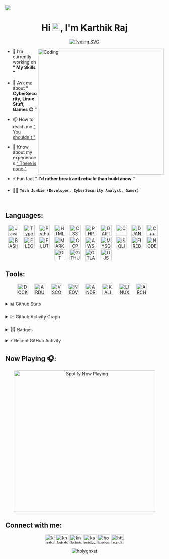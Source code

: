 [![](https://visitcount.itsvg.in/api?id=HoLyGhxsT&label=Profile%20Views&color=9&icon=2&pretty=true)](https://visitcount.itsvg.in)
<!-- [![MasterHead](https://i.imgur.com/T6qxFmt.gif)](https://github.com/holyghxst) -->
<!-- <p align="left"> <img src="https://visitcount.itsvg.in/api?id=HoLyGhxsT&label=Profile%20Views&color=9&icon=2&pretty=true" alt="holyghxst" /> </p> -->
<h1 align="center">Hi <img src="https://raw.githubusercontent.com/MartinHeinz/MartinHeinz/master/wave.gif" width="25px">, I'm Karthik Raj</h1>
<p align="center">
  <!-- <a href="https://git.io/typing-svg">
    <img src="https://readme-typing-svg.herokuapp.com?color=%2340A597&size=30&width=800&lines=A+Curious+Cyber-Security+Enthusiast;I+Love+Learning+New+Technologies;And+Play+Around+With+Them">
  </a> -->
  <a href="https://git.io/typing-svg"><img src="https://readme-typing-svg.demolab.com?font=Fira+Code&pause=1000&color=D22730&center=true&width=435&lines=A+Curious+Cyber-Security+Enthusiast;I+Love+Learning+New+Technologies+;And+Play+Around+With+Them" alt="Typing SVG" /></a>
</p>
<img align="right" alt="Coding" width="400" src="https://media.tenor.com/qJ5evVs-_uUAAAAC/coding.gif">

- 🔭 I’m currently working on **" My Skills "**

- 💬 Ask me about **" CyberSecurity, Linux Stuff, Games 😉 "**

- 📫 How to reach me [" You shouldn't "](#connect-with-me)

- 📄 Know about my experiences [" There is none "](#languages)

- ⚡ Fun fact **" I'd rather break and rebuild than build anew "**
  
- 👨‍💻 **`Tech Junkie (Developer, CyberSecurity Analyst, Gamer)`**
<br/>

## Languages:

<div align="center">
<img title="JavaScript" alt="JavaScript" width="35px" style="padding-right:10px;" src="https://cdn.jsdelivr.net/gh/devicons/devicon/icons/javascript/javascript-plain.svg" />
<img title="TypeScript" alt="TypeScript" width="35px" style="padding-right:10px;" src="https://cdn.jsdelivr.net/gh/devicons/devicon/icons/typescript/typescript-plain.svg" />
<img title="Python" alt="Python" width="35px" style="padding-right:10px;" src="https://cdn.jsdelivr.net/gh/devicons/devicon/icons/python/python-plain.svg" />
<img title="HTML" alt="HTML" width="35px" style="padding-right:10px;" src="https://cdn.jsdelivr.net/gh/devicons/devicon/icons/html5/html5-plain.svg" />
<img title="CSS" alt="CSS" width="35px" style="padding-right:10px;" src="https://cdn.jsdelivr.net/gh/devicons/devicon/icons/css3/css3-plain.svg" />
<img title="PHP" alt="PHP" width="35px" style="padding-right:10px;" src="https://cdn.jsdelivr.net/gh/devicons/devicon/icons/php/php-plain.svg" />
<img title="DART" alt="DART" width="35px" style="padding-right:10px;" src="https://cdn.jsdelivr.net/gh/devicons/devicon/icons/dart/dart-original.svg" />
<img title="C" alt="C" width="35px" style="padding-right:10px;" src="https://cdn.jsdelivr.net/gh/devicons/devicon/icons/c/c-original.svg" />
<img title="DJANGO" alt="DJANGO" width="35px" style="padding-right:10px;" src="https://cdn.jsdelivr.net/gh/devicons/devicon/icons/django/django-plain-wordmark.svg" />
<img title="C++" alt="C++" width="35px" style="padding-right:10px;" src="https://cdn.jsdelivr.net/gh/devicons/devicon/icons/cplusplus/cplusplus-original.svg" />
<img title="BASH" alt="BASH" width="35px" style="padding-right:10px;" src="https://cdn.jsdelivr.net/gh/devicons/devicon/icons/bash/bash-plain.svg" />
<img title="ElectronJS" alt="ELECTRONJS" width="35px" style="padding-right:10px;" src="https://cdn.jsdelivr.net/gh/devicons/devicon/icons/electron/electron-original.svg" />
<img title="Flutter" alt="FLUTTER" width="35px" style="padding-right:10px;" src="https://cdn.jsdelivr.net/gh/devicons/devicon/icons/flutter/flutter-original.svg" />
<img title="MARKDOWN" alt="MARKDOWN" width="35px" style="padding-right:10px;" src="https://cdn.jsdelivr.net/gh/devicons/devicon/icons/markdown/markdown-original.svg" />
<img title="Google Cloud Platform" alt="GCP" width="35px" style="padding-right:10px;" src="https://cdn.jsdelivr.net/gh/devicons/devicon/icons/googlecloud/googlecloud-original.svg" />
<img title="Amazon Web Services" alt="AWS" width="35px" style="padding-right:10px;" src="https://cdn.jsdelivr.net/gh/devicons/devicon/icons/amazonwebservices/amazonwebservices-plain-wordmark.svg" />
<img title="MYSQL" alt="MYSQL" width="35px" style="padding-right:10px;" src="https://cdn.jsdelivr.net/gh/devicons/devicon/icons/mysql/mysql-original-wordmark.svg" />
<img title="SQLITE" alt="SQLITE" width="35px" style="padding-right:10px;" src="https://cdn.jsdelivr.net/gh/devicons/devicon/icons/sqlite/sqlite-original.svg" />
<img title="Firebase" alt="FIREBASE" width="35px" style="padding-right:10px;" src="https://cdn.jsdelivr.net/gh/devicons/devicon/icons/firebase/firebase-plain-wordmark.svg" />
<img title="NodeJS" alt="NODEJS" width="35px" style="padding-right:10px;" src="https://cdn.jsdelivr.net/gh/devicons/devicon/icons/nodejs/nodejs-original.svg" />
<img title="Git" alt="GIT" width="35px" style="padding-right:10px;" src="https://cdn.jsdelivr.net/gh/devicons/devicon/icons/git/git-original.svg" />
<img title="Github" alt="GITHUB" width="35px" style="padding-right:10px;" src="https://cdn.jsdelivr.net/gh/devicons/devicon/icons/github/github-original.svg" />
<img title="Gitlab" alt="GITLAB" width="35px" style="padding-right:10px;" src="https://cdn.jsdelivr.net/gh/devicons/devicon/icons/gitlab/gitlab-original.svg" />
<img title="DiscordJS" alt="DJS" width="35px" style="padding-right:10px;" src="https://cdn.jsdelivr.net/gh/devicons/devicon/icons/discordjs/discordjs-original.svg" />
</div>

## Tools:

<div align="center">
<img title="DOCKER" alt="DOCKER" width="35px" style="padding-right:15px;" src="https://cdn.jsdelivr.net/gh/devicons/devicon/icons/docker/docker-original-wordmark.svg" />
<img title="Arduino" alt="ARDUINO" width="35px" style="padding-right:15px;" src="https://cdn.jsdelivr.net/gh/devicons/devicon/icons/arduino/arduino-original-wordmark.svg" />
<img title="VSCode" alt="VSCODE" width="35px" style="padding-right:15px;" src="https://cdn.jsdelivr.net/gh/devicons/devicon/icons/vscode/vscode-original.svg" />
<img title="NeoVIM" alt="NEOVIM" width="35px" style="padding-right:15px;" src="https://www.vectorlogo.zone/logos/neovimio/neovimio-icon.svg" />
<img title="Android Studio" alt="ANDROID_STUDIO" width="35px" style="padding-right:15px;" src="https://cdn.jsdelivr.net/gh/devicons/devicon/icons/androidstudio/androidstudio-original.svg" />
<img title="Kali" alt="KALI" width="35px" style="padding-right:15px;" src="https://img.icons8.com/plasticine/100/null/kali-linux.png" />
<img title="Linux" alt="LINUX" width="35px" style="padding-right:15px;" src="https://cdn.jsdelivr.net/gh/devicons/devicon/icons/linux/linux-plain.svg" />
<img title="Arch Linux" alt="ARCH-LINUX" width="35px" style="padding-right:15px;" src="https://img.icons8.com/external-tal-revivo-color-tal-revivo/24/null/external-arch-linux-composed-of-nonfree-and-open-source-software-logo-color-tal-revivo.png" />

</div>
<br />
<!-- <div align="center">
<a href="https://developer.mozilla.org/en-US/docs/Web/JavaScript" target="_blank" rel="noreferrer"> <img src="https://raw.githubusercontent.com/devicons/devicon/master/icons/javascript/javascript-original.svg" alt="javascript" width="40" height="40"/> </a>
<a href="https://www.typescriptlang.org/" target="_blank" rel="noreferrer"> <img src="https://raw.githubusercontent.com/devicons/devicon/master/icons/typescript/typescript-original.svg" alt="typescript" width="40" height="40"/> </a>
<a href="https://www.python.org" target="_blank" rel="noreferrer"> <img src="https://raw.githubusercontent.com/devicons/devicon/master/icons/python/python-original.svg" alt="python" width="40" height="40"/> </a>
<a href="https://www.w3.org/html/" target="_blank" rel="noreferrer"> <img src="https://raw.githubusercontent.com/devicons/devicon/master/icons/html5/html5-original-wordmark.svg" alt="html5" width="40" height="40"/> </a>
<a href="https://www.w3schools.com/css/" target="_blank" rel="noreferrer"> <img src="https://raw.githubusercontent.com/devicons/devicon/master/icons/css3/css3-original-wordmark.svg" alt="css3" width="40" height="40"/> </a> 
<a href="https://www.php.net" target="_blank" rel="noreferrer"> <img src="https://raw.githubusercontent.com/devicons/devicon/master/icons/php/php-original.svg" alt="php" width="40" height="40"/> </a>
<a href="https://dart.dev" target="_blank" rel="noreferrer"> <img src="https://www.vectorlogo.zone/logos/dartlang/dartlang-icon.svg" alt="dart" width="40" height="40"/> </a> 
<a href="https://www.cprogramming.com/" target="_blank" rel="noreferrer"> <img src="https://raw.githubusercontent.com/devicons/devicon/master/icons/c/c-original.svg" alt="c" width="40" height="40"/> </a> 
<a href="https://www.djangoproject.com/" target="_blank" rel="noreferrer"> <img src="https://cdn.worldvectorlogo.com/logos/django.svg" alt="django" width="40" height="40"/> </a>
<a href="https://nextjs.org/" target="_blank" rel="noreferrer"> <img src="https://cdn.worldvectorlogo.com/logos/nextjs-2.svg" alt="nextjs" width="40" height="40"/> </a> 
<a href="https://www.docker.com/" target="_blank" rel="noreferrer"> <img src="https://raw.githubusercontent.com/devicons/devicon/master/icons/docker/docker-original-wordmark.svg" alt="docker" width="40" height="40"/> </a> 
<a href="https://www.w3schools.com/cpp/" target="_blank" rel="noreferrer"> <img src="https://raw.githubusercontent.com/devicons/devicon/master/icons/cplusplus/cplusplus-original.svg" alt="cplusplus" width="40" height="40"/> </a> 
<a href="https://www.gnu.org/software/bash/" target="_blank" rel="noreferrer"> <img src="https://www.vectorlogo.zone/logos/gnu_bash/gnu_bash-icon.svg" alt="bash" width="40" height="40"/> </a> 
<a href="https://www.electronjs.org" target="_blank" rel="noreferrer"> <img src="https://raw.githubusercontent.com/devicons/devicon/master/icons/electron/electron-original.svg" alt="electron" width="40" height="40"/> </a> 
<a href="https://flutter.dev" target="_blank" rel="noreferrer"> <img src="https://www.vectorlogo.zone/logos/flutterio/flutterio-icon.svg" alt="flutter" width="40" height="40"/> </a> 
<a href="https://cloud.google.com" target="_blank" rel="noreferrer"> <img src="https://www.vectorlogo.zone/logos/google_cloud/google_cloud-icon.svg" alt="gcp" width="40" height="40"/> </a> 
<a href="https://aws.amazon.com" target="_blank" rel="noreferrer"> <img src="https://raw.githubusercontent.com/devicons/devicon/master/icons/amazonwebservices/amazonwebservices-original-wordmark.svg" alt="aws" width="40" height="40"/> </a> 
<a href="https://www.mysql.com/" target="_blank" rel="noreferrer"> <img src="https://raw.githubusercontent.com/devicons/devicon/master/icons/mysql/mysql-original-wordmark.svg" alt="mysql" width="40" height="40"/> </a>
<a href="https://www.sqlite.org/" target="_blank" rel="noreferrer"> <img src="https://www.vectorlogo.zone/logos/sqlite/sqlite-icon.svg" alt="sqlite" width="40" height="40"/> </a>
<a href="https://firebase.google.com/" target="_blank" rel="noreferrer"> <img src="https://www.vectorlogo.zone/logos/firebase/firebase-icon.svg" alt="firebase" width="40" height="40"/> </a> 
<a href="https://nodejs.org" target="_blank" rel="noreferrer"> <img src="https://raw.githubusercontent.com/devicons/devicon/master/icons/nodejs/nodejs-original-wordmark.svg" alt="nodejs" width="40" height="40"/> </a> 
<a href="https://heroku.com" target="_blank" rel="noreferrer"> <img src="https://www.vectorlogo.zone/logos/heroku/heroku-icon.svg" alt="heroku" width="40" height="40"/> </a> 
<a href="https://git-scm.com/" target="_blank" rel="noreferrer"> <img src="https://www.vectorlogo.zone/logos/git-scm/git-scm-icon.svg" alt="git" width="40" height="40"/> </a> 
<a href="https://www.linux.org/" target="_blank" rel="noreferrer"> <img src="https://raw.githubusercontent.com/devicons/devicon/master/icons/linux/linux-original.svg" alt="linux" width="40" height="40"/> </a> 
<a href="https://www.arduino.cc/" target="_blank" rel="noreferrer"> <img src="https://cdn.worldvectorlogo.com/logos/arduino-1.svg" alt="arduino" width="40" height="40"/> </a> 
</div> -->

<!-- ## Github Stats:

<p align="center">
<img src="https://github-readme-stats-two-nu-21.vercel.app/api/top-langs?username=holyghxst&show_icons=true&locale=en&layout=compact&theme=gotham" alt="holyghxst" />
<br />
<img src="https://github-readme-stats-two-nu-21.vercel.app/api?username=holyghxst&show_icons=true&locale=en&layout=compact&theme=gotham" alt="holyghxst" />
<br />
<img src="https://github-readme-streak-stats.herokuapp.com/?user=holyghxst&layout=compact&theme=gotham" alt="holyghxst" />
</p>
<br /> -->

<details>
  <summary>📊 Github Stats </summary>
  <br />
  <p align="center">
    <img src="https://github-readme-stats-two-nu-21.vercel.app/api/top-langs?username=holyghxst&show_icons=true&locale=en&layout=compact&theme=gotham" alt="holyghxst" />
    <br />
    <img src="https://github-readme-stats-two-nu-21.vercel.app/api?username=holyghxst&show_icons=true&locale=en&layout=compact&theme=gotham" alt="holyghxst" />
    <br />
    <img src="https://github-readme-streak-stats.herokuapp.com/?user=holyghxst&layout=compact&theme=gotham" alt="holyghxst" />
  </p>
  <br />
</details>

<br />

<details>
  <summary>💹 Github Activity Graph </summary>
  <br>
  <img src="https://github-readme-activity-graph.cyclic.app/graph?username=holyghxst&theme=react-dark" alt="Oops, something went wrong with Activity Graph" />
</details>

<br />

<details>
 <summary>🧑‍💻 Badges </summary>
  <div align="center">
  <img src="https://leetcode-stats-six.vercel.app/?username=HoLyGhxsT&theme=dark"  />
  </div>
  <div align="center">
  <img src="https://tryhackme-badges.s3.amazonaws.com/KarthikR.png" alt="TryHackMe">
  </div>
</details>

<br />

<details>
  <summary>⚡ Recent GitHub Activity</summary>
  <div align="center">

<!--START_SECTION:activity-->
1. 🎉 Merged PR [#5](https://github.com/HoLyGhxsT/speakerbox/pull/5) in [HoLyGhxsT/speakerbox](https://github.com/HoLyGhxsT/speakerbox)
2. 💪 Opened PR [#5](https://github.com/HoLyGhxsT/speakerbox/pull/5) in [HoLyGhxsT/speakerbox](https://github.com/HoLyGhxsT/speakerbox)
3. 🎉 Merged PR [#4](https://github.com/HoLyGhxsT/speakerbox/pull/4) in [HoLyGhxsT/speakerbox](https://github.com/HoLyGhxsT/speakerbox)
4. 💪 Opened PR [#4](https://github.com/HoLyGhxsT/speakerbox/pull/4) in [HoLyGhxsT/speakerbox](https://github.com/HoLyGhxsT/speakerbox)
5. 🎉 Merged PR [#3](https://github.com/HoLyGhxsT/speakerbox/pull/3) in [HoLyGhxsT/speakerbox](https://github.com/HoLyGhxsT/speakerbox)
<!--END_SECTION:activity-->

</div>
</details>

## Now Playing 🎧:

<div align="center">
  <a href="https://open.spotify.com/user/gcv6nldu9d8pdd29lnuyzjc9p" target="_blank">
    <img  align="center" src="https://spotify-now-playing-azure-three.vercel.app/api/spotify" alt="Spotify Now Playing" width="450"/>
  </a>
</div>
<!-- [<img  align="center" src="https://spotify-now-playing-azure-three.vercel.app/api/spotify" alt="Spotify Now Playing" width="350"/>](https://open.spotify.com/user/gcv6nldu9d8pdd29lnuyzjc9p) -->

## Connect with me:

<p align="center">
<a title="karthikrofficial7@gmail.com" href="mailto:karthikrofficial7@gmail.com" ><img align="center" src="https://img.icons8.com/dusk/64/null/mail-ru-agent.png" alt="kathikrofficial7@gmail.com" height="30" width="30" /></a>
<a title="Instagram" href="https://instagram.com/kn1ghtblood" ><img align="center" src="https://raw.githubusercontent.com/rahuldkjain/github-profile-readme-generator/master/src/images/icons/Social/instagram.svg" alt="kn1ghtblood" height="30" width="40" /></a>
<a title="GitHub" href="https://github.com/HoLyGhxsT" ><img align="center" src="https://raw.githubusercontent.com/rahuldkjain/github-profile-readme-generator/master/src/images/icons/Social/github.svg" alt="kn1ghtblood" height="30" width="40" /></a>
<a title="LinkedIn" href="https://linkedin.com/in/karthik-r-536018216/" ><img align="center" src="https://raw.githubusercontent.com/rahuldkjain/github-profile-readme-generator/master/src/images/icons/Social/linked-in-alt.svg" alt="karthik-r-536018216/" height="30" width="40" /></a>
<a title="LeetCode" href="https://www.leetcode.com/holyghxst" ><img align="center" src="https://raw.githubusercontent.com/rahuldkjain/github-profile-readme-generator/master/src/images/icons/Social/leet-code.svg" alt="holyghxst" height="30" width="40" /></a>
<a title="Discord" href="https://discordapp.com/users/389076071363903489" ><img align="center" src="https://raw.githubusercontent.com/rahuldkjain/github-profile-readme-generator/master/src/images/icons/Social/discord.svg" alt="https://discordapp.com/users/389076071363903489" height="30" width="40" /></a>
</p>

<p align="center"> <img src="https://komarev.com/ghpvc/?username=holyghxst&label=Profile%20views&color=0e75b6&style=flat" alt="holyghxst" /> </p>
